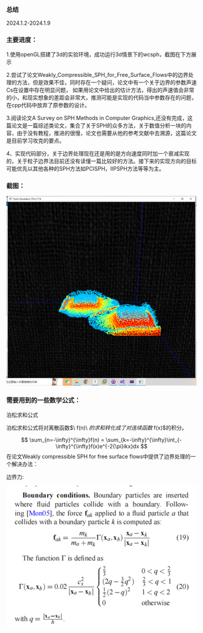 ### 总结

2024.1.2-2024.1.9

### 主要进度：

1.使用openGL搭建了3d的实验环境，成功运行3d情景下的wcsph，截图在下方展示

2.尝试了论文Weakly_Compressible_SPH_for_Free_Surface_Flows中的边界处理的方法，但是效果不佳，同时存在一个疑问，论文中有一个关于边界的参数声速Cs在设置中存在明显问题， 如果用论文中给出的估计方法，得出的声速值会非常的小，和现实想象的差距会非常大，推测可能是实现的代码当中参数存在的问题，在cpp代码中放弃了原参数的设计。

3.阅读论文A Survey on SPH Methods in Computer Graphics,还没有完成，这篇论文是一篇综述类论文，集合了关于SPH的众多方法，关于数值分析一块的内容，由于没有教程，推进的很慢，论文也需要从他的参考文献中去溯源，这篇论文是目前学习攻克的要点。

4、实现代码部分，关于边界处理现在还是用的是方向速度同时加一个衰减实现的，关于粒子边界法目前还没有读懂一篇比较好的方法。接下来的实现方向的目标可能优先以其他各种的SPH方法如PCISPH，IIPSPH方法等等为主。

### 截图：

![2](.\2.png)

### 需要用到的一些数学公式：
泊松求和公式

泊松求和公式将对离散函数$\ f(n)\ $的求和转化成了对连续函数$ f(x)$的积分。

$$
\sum_{n=-\infty}^{\infty}f(n) = \sum_{k=-\infty}^{\infty}\int_{-\infty}^{\infty}f(x)e^{-2{\pi}ikx}dx
$$
在论文Weakly compressible SPH for free surface flows中提供了边界处理的一个解决办法： 

边界力:

![1](.\1.png)